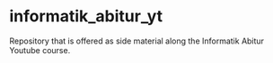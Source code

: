 # informatik_abitur_yt
Repository that is offered as side material along the Informatik Abitur Youtube course.
